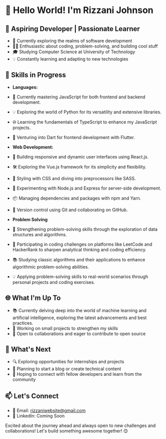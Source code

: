 # 👋 Hello World! I'm Rizzani Johnson

## 🚀 Aspiring Developer | Passionate Learner

- 🌱 Currently exploring the realms of software development
- 👨‍💻 Enthusiastic about coding, problem-solving, and building cool stuff
- 🎓 Studying Computer Science at University of Technology
- 💡 Constantly learning and adapting to new technologies

## 🔧 Skills in Progress

- **Languages:**
  
- 🚀 Currently mastering JavaScript for both frontend and backend development.
- 💡 Exploring the world of Python for its versatility and extensive libraries.
- 🌐 Learning the fundamentals of TypeScript to enhance my JavaScript projects.
- 🎯 Venturing into Dart for frontend development with Flutter.
- **Web Development:**
  
- 🌟 Building responsive and dynamic user interfaces using React.js.
- 🛠️ Exploring the Vue.js framework for its simplicity and flexibility.
- 📐 Styling with CSS and diving into preprocessors like SASS.
- 🚀 Experimenting with Node.js and Express for server-side development.
- 📦 Managing dependencies and packages with npm and Yarn.
- 🔄 Version control using Git and collaborating on GitHub.
- **Problem Solving**

- 🧠 Strengthening problem-solving skills through the exploration of data structures and algorithms.
- 🤖 Participating in coding challenges on platforms like LeetCode and HackerRank to sharpen analytical thinking and coding efficiency.
- 📚 Studying classic algorithms and their applications to enhance algorithmic problem-solving abilities.
- 💡 Applying problem-solving skills to real-world scenarios through personal projects and coding exercises.


## 🌐 What I'm Up To

- 📚 Currently delving deep into the world of machine learning and artificial intelligence, exploring the latest advancements and best practices.
- 🚀 Working on small projects to strengthen my skills
- 💬 Open to collaborations and eager to contribute to open source

## 🌱 What's Next

- 🔍 Exploring opportunities for internships and projects
- 📝 Planning to start a blog or create technical content
- 🤝 Hoping to connect with fellow developers and learn from the community

## 📫 Let's Connect

- 📧 Email: rizzaniwebsite@gmail.com
- 💼 LinkedIn: Coming Soon

Excited about the journey ahead and always open to new challenges and collaborations! Let's build something awesome together! 😊
